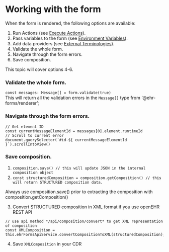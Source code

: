 # Working with the form

When the form is rendered, the following options are available:  
1. Run Actions \(see [Execute Actions](http://localhost:3004/#/forms/developer-guide/1-connect-to-app/6-actions)\).  
2. Pass variables to the form \(see [Environment Variables](http://localhost:3004/#/forms/developer-guide/1-connect-to-app/5-env-variables)\).  
3. Add data providers \(see [External Terminologies](http://localhost:3004/#/forms/developer-guide/1-connect-to-app/4-terminologies)\).  
4. Validate the whole form.  
5. Navigate through the form errors.  
6. Save composition.

This topic will cover options 4-6.

### Validate the whole form.

`const messages: Message[] = form.validate(true)`  
This will return all the validation errors in the `Message[]` type from ‘@ehr-forms/renderer’;

### Navigate through the form errors.

```text
// Get element ID
const currentMessageElementId = messages[0].element.runtimeId
// Scroll to current error
document.querySelector(`#id-${ currentMessageElementId }`).scrollIntoView()
```

### Save composition.

1. `composition.save() // this will update JSON in the internal composition object`  
2. `const structuredComposition = composition.getComposition() // this will return STRUCTURED composition data.`

Always use composition.save\(\) prior to extracting the composition with composition.getComposition\(\)

3. Convert STRUCTURED composition in XML format if you use openEHR REST API

```text
// use api method */api/composition/convert* to get XML representation of composition
const XMLComposition = this.ehrFormsApiService.convertCompositionToXML(structuredComposition); 
```

4. Save `XMLComposition` in your CDR


